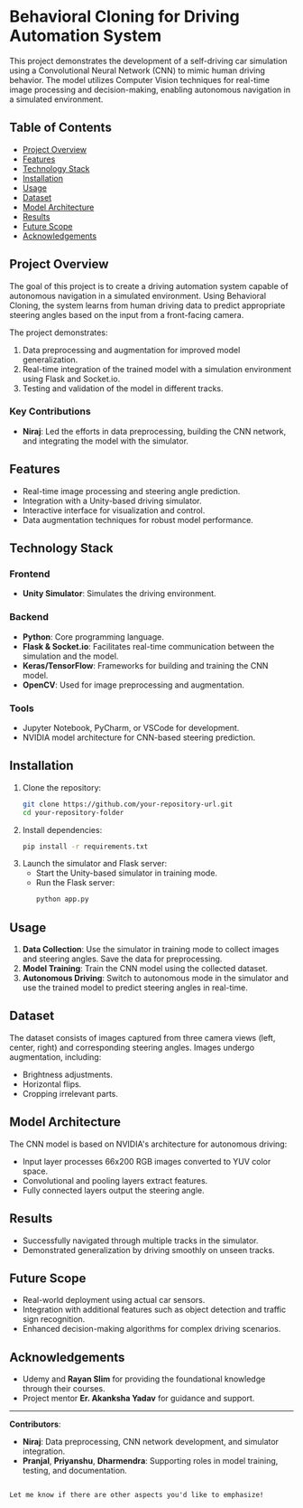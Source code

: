 
# Behavioral Cloning for Driving Automation System

This project demonstrates the development of a self-driving car simulation using a Convolutional Neural Network (CNN) to mimic human driving behavior. The model utilizes Computer Vision techniques for real-time image processing and decision-making, enabling autonomous navigation in a simulated environment.

## Table of Contents
- [Project Overview](#project-overview)
- [Features](#features)
- [Technology Stack](#technology-stack)
- [Installation](#installation)
- [Usage](#usage)
- [Dataset](#dataset)
- [Model Architecture](#model-architecture)
- [Results](#results)
- [Future Scope](#future-scope)
- [Acknowledgements](#acknowledgements)

## Project Overview
The goal of this project is to create a driving automation system capable of autonomous navigation in a simulated environment. Using Behavioral Cloning, the system learns from human driving data to predict appropriate steering angles based on the input from a front-facing camera.

The project demonstrates:
1. Data preprocessing and augmentation for improved model generalization.
2. Real-time integration of the trained model with a simulation environment using Flask and Socket.io.
3. Testing and validation of the model in different tracks.

### **Key Contributions**
- **Niraj**: Led the efforts in data preprocessing, building the CNN network, and integrating the model with the simulator.

## Features
- Real-time image processing and steering angle prediction.
- Integration with a Unity-based driving simulator.
- Interactive interface for visualization and control.
- Data augmentation techniques for robust model performance.

## Technology Stack
### Frontend
- **Unity Simulator**: Simulates the driving environment.

### Backend
- **Python**: Core programming language.
- **Flask & Socket.io**: Facilitates real-time communication between the simulation and the model.
- **Keras/TensorFlow**: Frameworks for building and training the CNN model.
- **OpenCV**: Used for image preprocessing and augmentation.

### Tools
- Jupyter Notebook, PyCharm, or VSCode for development.
- NVIDIA model architecture for CNN-based steering prediction.

## Installation
1. Clone the repository:
   ```bash
   git clone https://github.com/your-repository-url.git
   cd your-repository-folder
   ```
2. Install dependencies:
   ```bash
   pip install -r requirements.txt
   ```
3. Launch the simulator and Flask server:
   - Start the Unity-based simulator in training mode.
   - Run the Flask server:
     ```bash
     python app.py
     ```

## Usage
1. **Data Collection**: Use the simulator in training mode to collect images and steering angles. Save the data for preprocessing.
2. **Model Training**: Train the CNN model using the collected dataset.
3. **Autonomous Driving**: Switch to autonomous mode in the simulator and use the trained model to predict steering angles in real-time.

## Dataset
The dataset consists of images captured from three camera views (left, center, right) and corresponding steering angles. Images undergo augmentation, including:
- Brightness adjustments.
- Horizontal flips.
- Cropping irrelevant parts.

## Model Architecture
The CNN model is based on NVIDIA's architecture for autonomous driving:
- Input layer processes 66x200 RGB images converted to YUV color space.
- Convolutional and pooling layers extract features.
- Fully connected layers output the steering angle.

## Results
- Successfully navigated through multiple tracks in the simulator.
- Demonstrated generalization by driving smoothly on unseen tracks.

## Future Scope
- Real-world deployment using actual car sensors.
- Integration with additional features such as object detection and traffic sign recognition.
- Enhanced decision-making algorithms for complex driving scenarios.

## Acknowledgements
- Udemy and **Rayan Slim** for providing the foundational knowledge through their courses.
- Project mentor **Er. Akanksha Yadav** for guidance and support.

---

**Contributors**:  
- **Niraj**: Data preprocessing, CNN network development, and simulator integration.  
- **Pranjal**, **Priyanshu**, **Dharmendra**: Supporting roles in model training, testing, and documentation.
```

Let me know if there are other aspects you'd like to emphasize!
